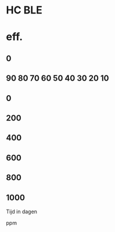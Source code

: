 # HC BLE 

# eff. 

## 0 

## 90 80 70 60 50 40 30 20 10 

## 0 

## 200 

## 400 

## 600 

## 800 

## 1000 

 Tijd in dagen 

 ppm 



